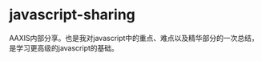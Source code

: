 javascript-sharing
==================

AAXIS内部分享。也是我对javascript中的重点、难点以及精华部分的一次总结，
是学习更高级的javascript的基础。

